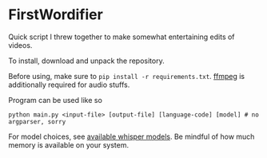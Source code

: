 # FirstWordifier

Quick script I threw together to make somewhat entertaining edits of videos.

To install, download and unpack the repository.

Before using, make sure to `pip install -r requirements.txt`. [ffmpeg](https://www.ffmpeg.org/download.html) is additionally required for audio stuffs.

Program can be used like so

```shell
python main.py <input-file> [output-file] [language-code] [model] # no argparser, sorry
```

For model choices, see [available whisper models](https://github.com/openai/whisper?tab=readme-ov-file#available-models-and-languages). Be mindful of how much memory is available on your system.